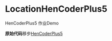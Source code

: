 # LocationHenCoderPlus5
HenCoderPlus5 作业Demo

**原始代码**移步[HenCoderPlus5](https://github.com/rengwuxian/HenCoderPlus5)
